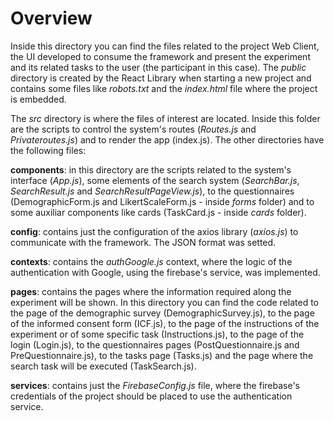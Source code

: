 # Overview

Inside this directory you can find the files related to the project Web Client, the UI developed to consume the framework and present the experiment and its related tasks to the user (the participant in this case). The _public_ directory is created by the React Library when starting a new project and contains some files like _robots.txt_ and the _index.html_ file where the project is embedded.

The _src_ directory is where the files of interest are located. Inside this folder are the scripts to control the system's routes (_Routes.js_ and _Privateroutes.js_) and to render the app (index.js). The other directories have the following files:

**components**: in this directory are the scripts related to the system's interface (_App.js_), some elements of the search system (_SearchBar.js_, _SearchResult.js_ and _SearchResultPageView.js_), to the questionnaires (DemographicForm.js and LikertScaleForm.js - inside _forms_ folder) and to some auxiliar components like cards (TaskCard.js - inside _cards_ folder).

**config**: contains just the configuration of the axios library (_axios.js_) to communicate with the framework. The JSON format was setted. 

**contexts**: contains the _authGoogle.js_ context, where the logic of the authentication with Google, using the firebase's service, was implemented. 

**pages**: contains the pages where the information required along the experiment will be shown. In this directory you can find the code related to the page of the demographic survey (DemographicSurvey.js), to the page of the informed consent form (ICF.js), to the page of the instructions of the experiment or of some specific task (Instructions.js), to the page of the login (Login.js), to the questionnaires pages (PostQuestionnaire.js and PreQuestionnaire.js), to the tasks page (Tasks.js) and the page where the search task will be executed (TaskSearch.js).

**services**: contains just the _FirebaseConfig.js_ file, where the firebase's credentials of the project should be placed to use the authentication service. 

